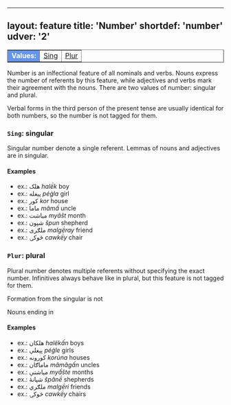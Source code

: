 
---
layout: feature
title: 'Number'
shortdef: 'number'
udver: '2'
---

<table class="typeindex" border="1">
<tr>
  <td style="background-color:cornflowerblue;color:white"><strong>Values:</strong> </td>
  <td><a href="#Sing">Sing</a></td>
  <td><a href="#Plur">Plur</a></td>
</tr>
</table>

Number is an inlfectional feature of all nominals and verbs. Nouns express the number of referents by this feature, while adjectives and verbs mark
their agreement with the nouns. There are two values of number: singular and plural.

Verbal forms in the third person of the present tense are usually identical for both numbers, so the number is not tagged for them.

### <a name="Sing">`Sing`</a>: singular

Singular number denote a single referent. Lemmas of nouns and adjectives are in singular. 

#### Examples
* ex.: هلک _halë́k_ boy
* ex.: پېغله _péġla_ girl
* ex.: کور _kor_ house
* ex.: ماما _mâmấ_ uncle
* ex.: مياشت _myâšt_ month
* ex.: شپون _špun_ shepherd
* ex.: ملګری _malgë́ray_ friend
* ex.: څوکۍ _cawkë́y_ chair

### <a name="Plur">`Plur`</a>: plural

Plural number denotes multiple referents without specifying the exact number.
Infinitives always behave like in plural, but this feature is not tagged for them.

Formation from the singular is not 

Nouns ending in 

#### Examples
* ex.: هلکان _halëkấn_ boys
* ex.: پېغلې _péġle_ girls
* ex.: کورونه _korúna_ houses
* ex.: ماماګان _mâmâgấn_ uncles
* ex.: مياشتې _myấšte_ months
* ex.: شپانۀ _špânë́_ shepherds
* ex.: ملګري _malgë́ri_ friends
* ex.: څوکۍ _cawkë́y_ chairs

<!-- Interlanguage links updated Ne 5. května 2024, 18:19:57 CEST -->
